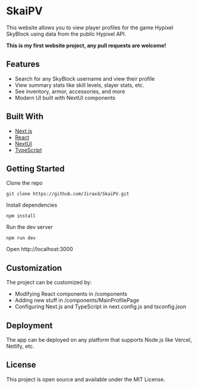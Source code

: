 # SkaiPV

This website allows you to view player profiles for the game Hypixel SkyBlock using data from the public Hypixel API.

**This is my first website project, any pull requests are welcome!**

## Features

- Search for any SkyBlock username and view their profile
- View summary stats like skill levels, slayer stats, etc.
- See inventory, armor, accessories, and more
- Modern UI built with NextUI components

## Built With

- [Next.js](https://nextjs.org/)
- [React](https://reactjs.org/)
- [NextUI](https://nextui.org/)
- [TypeScript](https://www.typescriptlang.org/)

## Getting Started

Clone the repo

`git clone https://github.com/Jiraxd/SkaiPV.git`

Install dependencies

`npm install`

Run the dev server

`npm run dev`

Open http://localhost:3000

## Customization

The project can be customized by:

- Modifying React components in /components
- Adding new stuff in /components/MainProfilePage
- Configuring Next.js and TypeScript in next.config.js and tsconfig.json

## Deployment

The app can be deployed on any platform that supports Node.js like Vercel, Netlify, etc.

## License

This project is open source and available under the MIT License.
